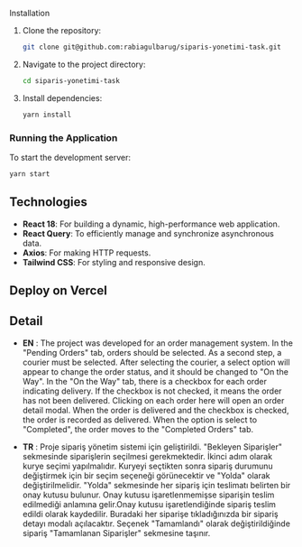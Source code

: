 Installation

1. Clone the repository:

   ```sh
   git clone git@github.com:rabiagulbarug/siparis-yonetimi-task.git
   ```

2. Navigate to the project directory:

   ```sh
   cd siparis-yonetimi-task
   ```

3. Install dependencies:

   ```sh
   yarn install
   ```

### Running the Application

To start the development server:

```sh
yarn start
```

## Technologies

- **React 18**: For building a dynamic, high-performance web application.
- **React Query**: To efficiently manage and synchronize asynchronous data.
- **Axios**: For making HTTP requests.
- **Tailwind CSS**: For styling and responsive design.

## Deploy on Vercel

## Detail

- **EN** : The project was developed for an order management system. In the "Pending Orders" tab, orders should be
  selected. As a second step, a courier must be selected. After selecting the courier, a select option will appear to
  change the order status, and it should be changed to "On the Way". In the "On the Way" tab, there is a checkbox for
  each order indicating delivery. If the checkbox is not checked, it means the order has not been delivered. Clicking on
  each order here will open an order detail modal. When the order is delivered and the checkbox is checked, the order is
  recorded as delivered. When the option is select to "Completed", the order moves to the "Completed Orders" tab.

- **TR** : Proje sipariş yönetim sistemi için geliştirildi. "Bekleyen Siparişler" sekmesinde siparişlerin seçilmesi
  gerekmektedir. İkinci adım olarak kurye seçimi yapılmalıdır. Kuryeyi seçtikten sonra sipariş durumunu değiştirmek için
  bir seçim seçeneği görünecektir ve "Yolda" olarak değiştirilmelidir. "Yolda" sekmesinde her sipariş için teslimatı
  belirten bir onay kutusu bulunur. Onay kutusu işaretlenmemişse siparişin teslim edilmediği anlamına gelir.Onay kutusu
  işaretlendiğinde sipariş teslim edildi olarak kaydedilir. Buradaki her siparişe tıkladığınızda bir sipariş detayı
  modalı açılacaktır.
  Seçenek "Tamamlandı" olarak değiştirildiğinde sipariş "Tamamlanan Siparişler"
  sekmesine taşınır.
